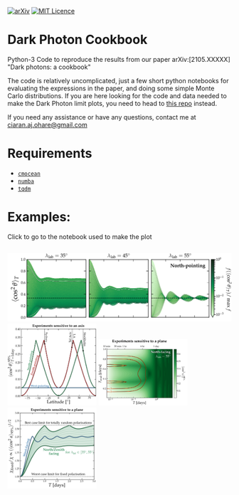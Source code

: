 [![arXiv](https://img.shields.io/badge/arXiv-2006.10415-B31B1B.svg)](https://arxiv.org/abs/2006.10415)
[![MIT Licence](https://badges.frapsoft.com/os/mit/mit.svg?v=103)](https://opensource.org/licenses/mit-license.php)


# Dark Photon Cookbook
Python-3 Code to reproduce the results from our paper arXiv:[2105.XXXXX] "Dark photons: a cookbook"

The code is relatively uncomplicated, just a few short python notebooks for evaluating the expressions in the paper, and doing some simple Monte Carlo distributions. 
If you are here looking for the code and data needed to make the Dark Photon limit plots, you need to head to [this repo](https://github.com/cajohare/AxionLimits) instead.

If you need any assistance or have any questions, contact me at ciaran.aj.ohare@gmail.com

# Requirements
* [`cmocean`](https://matplotlib.org/cmocean/)
* [`numba`](http://numba.pydata.org/)
* [`tqdm`](https://pypi.org/project/tqdm/)

# Examples:
Click to go to the notebook used to make the plot

[<img src="plots/plots_png/North_costh_dist.png" width="1000">](https://github.com/cajohare/DarkPhotonCookbook/blob/master/Polarisation_Angles.ipynb)
[<img src="plots/plots_png/LocationDependence.png" width="200">](https://github.com/cajohare/DarkPhotonCookbook/blob/master/LocationDependence.ipynb)
[<img src="plots/plots_png/Rescan_NorthFacing.png" width="200">](https://github.com/cajohare/DarkPhotonCookbook/blob/master/Polarisation_rescan.ipynb)
[<img src="plots/plots_png/Improvement_Plane.png" width="200">](https://github.com/cajohare/DarkPhotonCookbook/blob/master/Improvement.ipynb)
---
